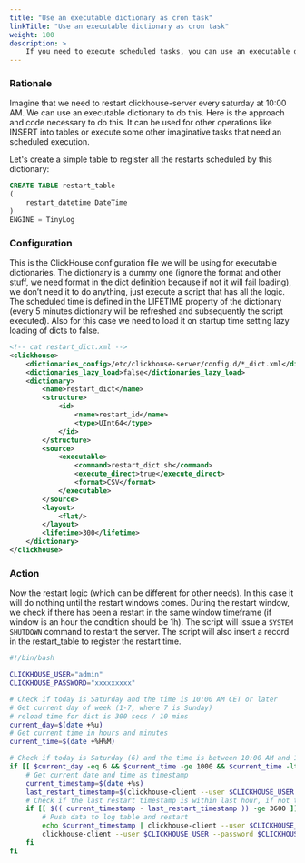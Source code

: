 ```yaml
---
title: "Use an executable dictionary as cron task"
linkTitle: "Use an executable dictionary as cron task"
weight: 100
description: >
    If you need to execute scheduled tasks, you can use an executable dictionary like it was a cron task.
---
```


### Rationale

Imagine that we need to restart clickhouse-server every saturday at 10:00 AM. We can use an executable dictionary to do this. Here is the approach and code necessary to do this. It can be used for other operations like INSERT into tables or execute some other imaginative tasks that need an scheduled execution.

Let's create a simple table to register all the restarts scheduled by this dictionary:


```sql
CREATE TABLE restart_table
(
    restart_datetime DateTime
)
ENGINE = TinyLog
```

### Configuration

This is the ClickHouse configuration file we will be using for executable dictionaries. The dictionary is a dummy one (ignore the format and other stuff, we need format in the dict definition because if not it will fail loading), we don’t need it to do anything, just execute a script that has all the logic. The scheduled time is defined in the LIFETIME property of the dictionary (every 5 minutes dictionary will be refreshed and subsequently the script executed). Also for this case we need to load it on startup time setting lazy loading of dicts to false.

```xml
<!-- cat restart_dict.xml -->
<clickhouse>
    <dictionaries_config>/etc/clickhouse-server/config.d/*_dict.xml</dictionaries_config>
    <dictionaries_lazy_load>false</dictionaries_lazy_load>
    <dictionary>
        <name>restart_dict</name>
        <structure>
            <id>
                <name>restart_id</name>
                <type>UInt64</type>
            </id>
        </structure>
        <source>
            <executable>
                <command>restart_dict.sh</command>
                <execute_direct>true</execute_direct>
                <format>CSV</format>
            </executable>
        </source>
        <layout>
            <flat/>
        </layout>
        <lifetime>300</lifetime>
    </dictionary>
</clickhouse>
```



### Action

Now the restart logic (which can be different for other needs). In this case it will do nothing until the restart windows comes. During the restart window, we check if there has been a restart in the same window timeframe (if window is an hour the condition should be 1h). The script will issue a  `SYSTEM SHUTDOWN` command to restart the server. The script will also insert a record in the restart_table to register the restart time. 

```bash
#!/bin/bash

CLICKHOUSE_USER="admin"
CLICKHOUSE_PASSWORD="xxxxxxxxx"

# Check if today is Saturday and the time is 10:00 AM CET or later
# Get current day of week (1-7, where 7 is Sunday)
# reload time for dict is 300 secs / 10 mins
current_day=$(date +%u)
# Get current time in hours and minutes
current_time=$(date +%H%M)

# Check if today is Saturday (6) and the time is between 10:00 AM and 11:00 AM
if [[ $current_day -eq 6 && $current_time -ge 1000 && $current_time -lt 1100 ]]; then
    # Get current date and time as timestamp
    current_timestamp=$(date +%s)
    last_restart_timestamp=$(clickhouse-client --user $CLICKHOUSE_USER --password $CLICKHOUSE_PASSWORD --query "SELECT max(toUnixTimestamp(restart_datetime)) FROM restart_table")
    # Check if the last restart timestamp is within last hour, if not then restart
    if [[ $(( current_timestamp - last_restart_timestamp )) -ge 3600 ]]; then
        # Push data to log table and restart
        echo $current_timestamp | clickhouse-client --user $CLICKHOUSE_USER --password $CLICKHOUSE_PASSWORD --query "INSERT INTO restart_table FORMAT TSVRaw"
        clickhouse-client --user $CLICKHOUSE_USER --password $CLICKHOUSE_PASSWORD --query "SYSTEM SHUTDOWN"
    fi
fi
```
